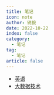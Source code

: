 ```yaml
---
title: 笔记
icon: note
author: 锐毅
date: 2022-10-22
index: false
category:
  - 笔记
tag:
  - 笔记
article: false
---
```



- [英语](./英语)
- [大数据技术](./大数据技术)
